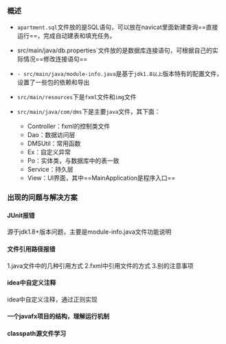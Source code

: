 ### 概述

- `apartment.sql`文件放的是SQL语句，可以放在navicat里面新建查询==直接运行==，完成自动建表和填充任务。

- src/main/java/db.properties`文件放的是数据库连接语句，可根据自己的实际情况==修改连接语句==

- `- src/main/java/module-info.java`是基于`jdk1.8以上`版本特有的配置文件，设置了一些包的依赖和导出

- `src/main/resources`下是`fxml`文件和`img`文件

- `src/main/java/com/dms`下是主要`java`文件，其下面：
  - Controller：fxml的控制类文件
  - Dao：数据访问层
  - DMSUtil：常用函数
  - Ex：自定义异常
  - Po：实体类，与数据库中的表一致
  - Service：持久层
  - View：UI界面，其中==MainApplication是程序入口==



### 出现的问题与解决方案

#### JUnit报错
源于jdk1.8+版本问题，主要是module-info.java文件功能说明

#### 文件引用路径报错
1.java文件中的几种引用方式 2.fxml中引用文件的方式 3.别的注意事项

#### idea中自定义注释
idea中自定义注释，通过正则实现

#### 一个javafx项目的结构，理解运行机制

#### classpath源文件学习


